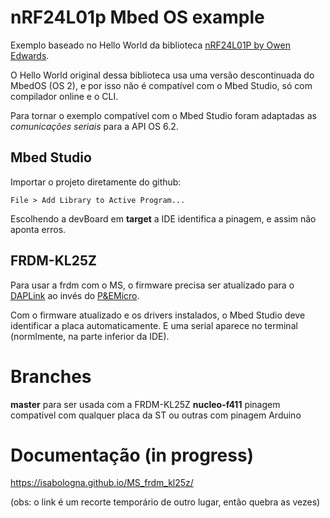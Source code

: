 # nRF24L01p Mbed OS example

Exemplo baseado no Hello World da biblioteca [nRF24L01P by Owen Edwards](https://os.mbed.com/users/Owen/code/nRF24L01P/). 

O Hello World original dessa biblioteca usa uma versão descontinuada do MbedOS (OS 2), e por isso não é compatível com o Mbed Studio, só com compilador online e o CLI.

Para tornar o exemplo compatível com o Mbed Studio foram adaptadas as *comunicações seriais* para a API OS 6.2. 

## Mbed Studio

Importar o projeto diretamente do github: 
```
File > Add Library to Active Program...
```

Escolhendo a devBoard em **target** a IDE identifica a pinagem, e assim não aponta erros. 

## FRDM-KL25Z

Para usar a frdm com o MS, o firmware precisa ser atualizado para o [DAPLink](open_sda_bin/k20dx_frdmkl25z_if_crc.bin) ao invés do [P&EMicro](open_sda_bin/MSD-DEBUG-FRDM-KL25Z_Pemicro_v118.SDA). 

Com o firmware atualizado e os drivers instalados, o Mbed Studio deve identificar a placa automaticamente. E uma serial aparece no terminal (normlmente, na parte inferior da IDE).

# Branches

**master** para ser usada com a FRDM-KL25Z
**nucleo-f411** pinagem compativel com qualquer placa da ST ou outras com pinagem Arduino

# Documentação (in progress)
https://isabologna.github.io/MS_frdm_kl25z/

(obs: o link é um recorte temporário de outro lugar, então quebra as vezes)
